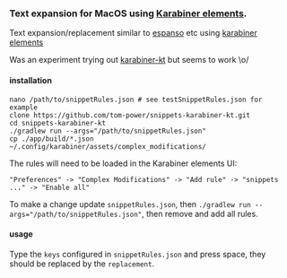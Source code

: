### Text expansion for MacOS using [Karabiner elements](https://karabiner-elements.pqrs.org/).

Text expansion/replacement similar to [espanso](https://espanso.org/) etc using [karabiner elements](https://karabiner-elements.pqrs.org/)

Was an experiment trying out [karabiner-kt](https://github.com/kaushikgopal/karabiner-kt) but seems to work \o/

#### installation

```shell
nano /path/to/snippetRules.json # see testSnippetRules.json for example
clone https://github.com/tom-power/snippets-karabiner-kt.git
cd snippets-karabiner-kt
./gradlew run --args="/path/to/snippetRules.json"
cp ./app/build/*.json ~/.config/karabiner/assets/complex_modifications/
```

The rules will need to be loaded in the Karabiner elements UI:

```"Preferences" -> "Complex Modifications" -> "Add rule" -> "snippets ..." -> "Enable all"```

To make a change update `snippetRules.json`, then `./gradlew run --args="/path/to/snippetRules.json"`, then remove and add all rules.

#### usage

Type the `keys` configured in `snippetRules.json` and press space, they should be replaced by the `replacement`.
